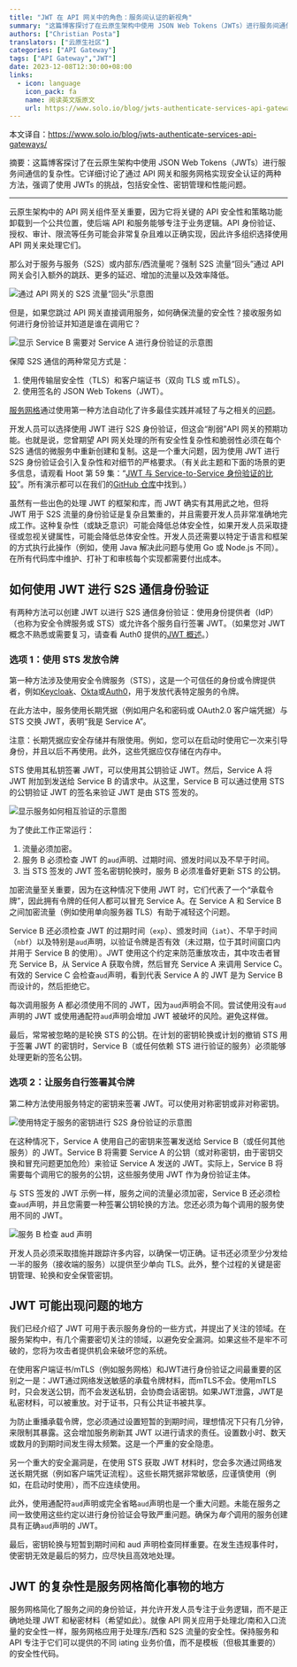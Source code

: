 ```yaml
---
title: "JWT 在 API 网关中的角色：服务间认证的新视角"
summary: "这篇博客探讨了在云原生架构中使用 JSON Web Tokens（JWTs）进行服务间通信的复杂性。它详细讨论了通过 API 网关和服务网格实现安全认证的两种方法，强调了使用 JWTs 的挑战，包括安全性、密钥管理和性能问题。"
authors: ["Christian Posta"]
translators: ["云原生社区"]
categories: ["API Gateway"]
tags: ["API Gateway","JWT"]
date: 2023-12-08T12:30:00+08:00
links:
  - icon: language
    icon_pack: fa
    name: 阅读英文版原文
    url: https://www.solo.io/blog/jwts-authenticate-services-api-gateways/
---
```


本文译自：<https://www.solo.io/blog/jwts-authenticate-services-api-gateways/>

摘要：这篇博客探讨了在云原生架构中使用 JSON Web Tokens（JWTs）进行服务间通信的复杂性。它详细讨论了通过 API 网关和服务网格实现安全认证的两种方法，强调了使用 JWTs 的挑战，包括安全性、密钥管理和性能问题。

---

云原生架构中的 API 网关组件至关重要，因为它将关键的 API 安全性和策略功能卸载到一个公共位置，使后端 API 和服务能够专注于业务逻辑。API 身份验证、授权、审计、限流等任务可能会非常复杂且难以正确实现，因此许多组织选择使用 API 网关来处理它们。

那么对于服务与服务（S2S）或内部东/西流量呢？强制 S2S 流量“回头”通过 API 网关会引入额外的跳跃、更多的延迟、增加的流量以及效率降低。

![通过 API 网关的 S2S 流量“回头”示意图](hairpin-api-gateway-calls.png)

但是，如果您跳过 API 网关直接调用服务，如何确保流量的安全性？接收服务如何进行身份验证并知道是谁在调用它？

![显示 Service B 需要对 Service A 进行身份验证的示意图](service-a-b.png)

保障 S2S 通信的两种常见方式是：

1. 使用传输层安全性（TLS）和客户端证书（双向 TLS 或 mTLS）。
2. 使用签名的 JSON Web Tokens（JWT）。

[服务网格](https://www.solo.io/topics/service-mesh/)通过使用第一种方法自动化了许多最佳实践并减轻了与之相关的[问题](https://istio.io/latest/blog/2023/secure-apps-with-istio/)。

开发人员可以选择使用 JWT 进行 S2S 身份验证，但这会“削弱”API 网关的预期功能。也就是说，您曾期望 API 网关处理的所有安全性复杂性和脆弱性必须在每个 S2S 通信的微服务中重新创建和复制。这是一个重大问题，因为使用 JWT 进行 S2S 身份验证会引入复杂性和对细节的严格要求。（有关此主题和下面的场景的更多信息，请观看 Hoot 第 59 集：“[JWT 与 Service-to-Service 身份验证的比较](https://youtu.be/Q2KfNUBfnjo)”。所有演示都可以在我们的[GitHub 仓库](https://github.com/peterj/jwts-for-services/tree/main)中找到。）

虽然有一些出色的处理 JWT 的框架和库，而 JWT 确实有其用武之地，但将 JWT 用于 S2S 流量的身份验证是复杂且繁重的，并且需要开发人员非常准确地完成工作。这种复杂性（或缺乏意识）可能会降低总体安全性，如果开发人员采取捷径或忽视关键属性，可能会降低总体安全性。开发人员还需要以特定于语言和框架的方式执行此操作（例如，使用 Java 解决此问题与使用 Go 或 Node.js 不同）。在所有代码库中维护、打补丁和审核每个实现都需要付出成本。

## 如何使用 JWT 进行 S2S 通信身份验证

有两种方法可以创建 JWT 以进行 S2S 通信身份验证：使用身份提供者（IdP）（也称为安全令牌服务或 STS）或允许各个服务自行签署 JWT。（如果您对 JWT 概念不熟悉或需要复习，请查看 Auth0 提供的[JWT 概述](https://auth0.com/docs/secure/tokens/json-web-tokens)。）

### 选项 1：使用 STS 发放令牌

第一种方法涉及使用安全令牌服务（STS），这是一个可信任的身份或令牌提供者，例如[Keycloak](https://www.keycloak.org/)、[Okta](https://www.okta.com/)或[Auth0](https://auth0.com/)，用于发放代表特定服务的令牌。

在此方法中，服务使用长期凭据（例如用户名和密码或 OAuth2.0 客户端凭据）与 STS 交换 JWT，表明“我是 Service A”。

注意：长期凭据应安全存储并有限使用。例如，您可以在启动时使用它一次来引导身份，并且以后不再使用。此外，这些凭据应仅存储在内存中。

STS 使用其私钥签署 JWT，可以使用其公钥验证 JWT。然后，Service A 将 JWT 附加到发送给 Service B 的请求中。从这里，Service B 可以通过使用 STS 的公钥验证 JWT 的签名来验证 JWT 是由 STS 签发的。

![显示服务如何相互验证的示意图](authentication.png)

为了使此工作正常运行：

1. 流量必须加密。
2. 服务 B 必须检查 JWT 的`aud`声明、过期时间、颁发时间以及不早于时间。
3. 当 STS 签发的 JWT 签名密钥轮换时，服务 B 必须准备好更新 STS 的公钥。

加密流量至关重要，因为在这种情况下使用 JWT 时，它们代表了一个“承载令牌”，因此拥有令牌的任何人都可以冒充 Service A。在 Service A 和 Service B 之间加密流量（例如使用单向服务器 TLS）有助于减轻这个问题。

Service B 还必须检查 JWT 的过期时间（`exp`）、颁发时间（`iat`）、不早于时间（`nbf`）以及特别是`aud`声明，以验证令牌是否有效（未过期，位于其时间窗口内并用于 Service B 的使用）。JWT 使用这个约定来防范重放攻击，其中攻击者冒充 Service B，从 Service A 获取令牌，然后冒充 Service A 来调用 Service C。有效的 Service C 会检查`aud`声明，看到代表 Service A 的 JWT 是为 Service B 而设计的，然后拒绝它。

每次调用服务 A 都必须使用不同的 JWT，因为`aud`声明会不同。尝试使用没有`aud`声明的 JWT 或使用通配符`aud`声明会增加 JWT 被破坏的风险。避免这样做。

最后，常常被忽略的是轮换 STS 的公钥。在计划的密钥轮换或计划的撤销 STS 用于签署 JWT 的密钥时，Service B（或任何依赖 STS 进行验证的服务）必须能够处理更新的签名公钥。

### 选项 2：让服务自行签署其令牌

第二种方法使用服务特定的密钥来签署 JWT。可以使用对称密钥或非对称密钥。

![使用特定于服务的密钥进行 S2S 身份验证的示意图](authentication-service-specific-keys.png)

在这种情况下，Service A 使用自己的密钥来签署发送给 Service B（或任何其他服务）的 JWT。Service B 将需要 Service A 的公钥（或对称密钥，由于密钥交换和冒充问题更加危险）来验证 Service A 发送的 JWT。实际上，Service B 将需要每个调用它的服务的公钥，这些服务使用 JWT 作为身份验证主体。

与 STS 签发的 JWT 示例一样，服务之间的流量必须加密，Service B 还必须检查`aud`声明，并且您需要一种签署公钥轮换的方法。您还必须为每个调用的服务使用不同的 JWT。

![服务 B 检查 aud 声明](different-jwt-dependent-services.png)

开发人员必须采取措施并跟踪许多内容，以确保一切正确。证书还必须至少分发给一半的服务（接收端的服务）以提供至少单向 TLS。此外，整个过程的关键是密钥管理、轮换和安全保管密钥。

## JWT 可能出现问题的地方

我们已经介绍了 JWT 可用于表示服务身份的一些方式，并提出了关注的领域。在服务架构中，有几个需要密切关注的领域，以避免安全漏洞。如果这些不是牢不可破的，您将为攻击者提供机会来破坏您的系统。

在使用客户端证书/mTLS（例如服务网格）和JWT进行身份验证之间最重要的区别之一是：JWT通过网络发送敏感的承载令牌材料，而mTLS不会。使用mTLS时，只会发送公钥，而不会发送私钥，会协商会话密钥。如果JWT泄露，JWT是私密材料，可以被重放。对于证书，只有公共证书被共享。

为防止重播承载令牌，您必须通过设置短暂的到期时间，理想情况下只有几分钟，来限制其暴露。这会增加服务刷新其 JWT 以进行请求的责任。设置数小时、数天或数月的到期时间发生得太频繁。这是一个严重的安全隐患。

另一个重大的安全漏洞是，在使用 STS 获取 JWT 材料时，您会多次通过网络发送长期凭据（例如客户端凭证流程）。这些长期凭据非常敏感，应谨慎使用（例如，在启动时使用），而不应连续使用。

此外，使用通配符`aud`声明或完全省略`aud`声明也是一个重大问题。未能在服务之间一致使用这些约定以进行身份验证会导致严重问题。确保为*每个*调用的服务创建具有正确`aud`声明的 JWT。

最后，密钥轮换与短暂到期时间和 aud 声明检查同样重要。在发生违规事件时，使密钥无效是最后的努力，应尽快且高效地处理。

## JWT 的复杂性是服务网格简化事物的地方

服务网格简化了服务之间的身份验证，并允许开发人员专注于业务逻辑，而不是正确地处理 JWT 和秘密材料（希望如此）。就像 API 网关应用于处理北/南和入口流量的安全性一样，服务网格应用于处理东/西和 S2S 流量的安全性。保持服务和 API 专注于它们可以提供的不同 iating 业务价值，而不是模板（但极其重要的）的安全性代码。
